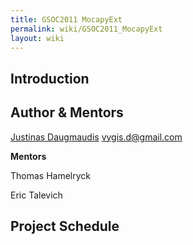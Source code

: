 ```yaml
---
title: GSOC2011 MocapyExt
permalink: wiki/GSOC2011_MocapyExt
layout: wiki
---
```


Introduction
------------

Author & Mentors
----------------

[Justinas Daugmaudis](User%3AJustinas_Daugmaudis "wikilink")
vygis.d@gmail.com

**Mentors**

  
Thomas Hamelryck

Eric Talevich

Project Schedule
----------------

